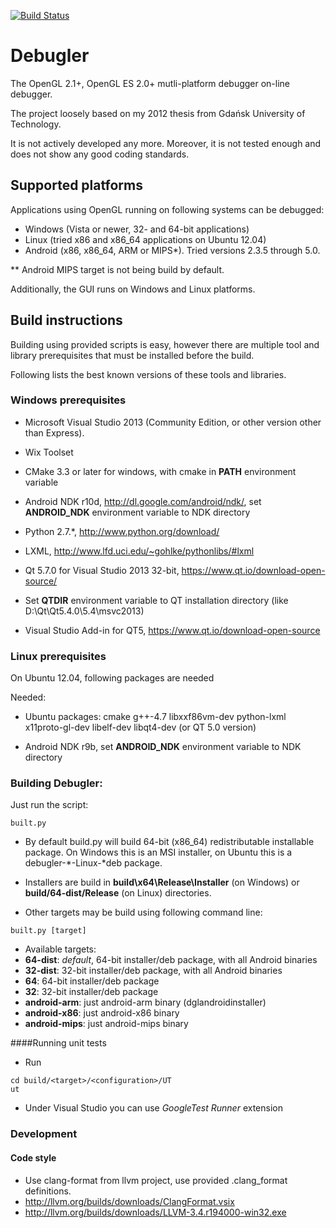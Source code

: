 [![Build Status](https://travis-ci.org/scygan/debugler.svg?branch=master)](https://travis-ci.org/scygan/debugler)	

# Debugler

The OpenGL 2.1+, OpenGL ES 2.0+ mutli-platform debugger on-line debugger.

The project loosely based on my 2012 thesis from Gdańsk University of Technology. 

It is not actively developed any more. Moreover, it is not tested enough and does 
not show any good coding standards.

## Supported platforms
Applications using OpenGL running on following systems can be debugged:
* Windows (Vista or newer, 32- and 64-bit applications)
* Linux (tried x86 and x86_64 applications on Ubuntu 12.04)
* Android (x86, x86_64, ARM or MIPS*). Tried versions 2.3.5 through 5.0.

** Android MIPS target is not being build by default.

Additionally, the GUI runs on Windows and Linux platforms.

## Build instructions

Building using provided scripts is easy, however there are multiple tool 
and library prerequisites that must be installed before the build.

Following lists the best known versions of these tools and libraries.

### Windows prerequisites

 * Microsoft Visual Studio 2013 (Community Edition, or other version other than Express).
 
 * Wix Toolset
 
 * CMake 3.3 or later for windows, with cmake in <b>PATH</b> environment variable
 
 * Android NDK r10d, http://dl.google.com/android/ndk/, set <b>ANDROID_NDK</b> environment variable to NDK directory

 * Python 2.7.*, http://www.python.org/download/
 
 * LXML, http://www.lfd.uci.edu/~gohlke/pythonlibs/#lxml

 * Qt 5.7.0 for Visual Studio 2013 32-bit, https://www.qt.io/download-open-source/

 * Set <b>QTDIR</b> environment variable to QT installation directory (like D:\Qt\Qt5.4.0\5.4\msvc2013)
 
 * Visual Studio Add-in for QT5, https://www.qt.io/download-open-source


### Linux prerequisites

On Ubuntu 12.04, following packages are needed

Needed: 
  * Ubuntu packages: cmake g++-4.7 libxxf86vm-dev python-lxml x11proto-gl-dev libelf-dev libqt4-dev (or QT 5.0 version)
   
  * Android NDK r9b, set <b>ANDROID_NDK</b> environment variable to NDK directory
 

### Building Debugler:

Just run the script:

```
built.py
```
 
  * By default build.py will build 64-bit (x86_64) redistributable installable package. On Windows this is an MSI installer, on Ubuntu this is a debugler-*-Linux-*deb package.
  
  * Installers are build in <b>build\x64\Release\Installer</b> (on Windows) or  <b>build/64-dist/Release</b> (on Linux) directories.

  * Other targets may be build using following command line:

```
built.py [target]
```

  * Available targets: 
   * <b>64-dist</b>: *default*, 64-bit installer/deb package, with all Android binaries
   * <b>32-dist</b>: 32-bit installer/deb package, with all Android binaries
   * <b>64</b>: 64-bit installer/deb package
   * <b>32</b>: 32-bit installer/deb package
   * <b>android-arm</b>: just android-arm binary (dglandroidinstaller)
   * <b>android-x86</b>: just android-x86 binary
   * <b>android-mips</b>: just android-mips binary
  

####Running unit tests

 * Run
```
cd build/<target>/<configuration>/UT
ut
```

 * Under Visual Studio you can use *GoogleTest Runner* extension

### Development
#### Code style
  * Use clang-format from llvm project, use provided .clang_format definitions. 
   * http://llvm.org/builds/downloads/ClangFormat.vsix
   * http://llvm.org/builds/downloads/LLVM-3.4.r194000-win32.exe

